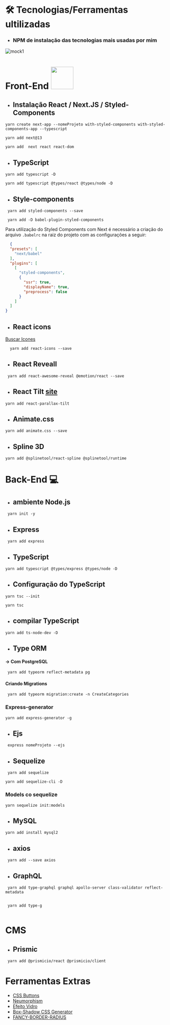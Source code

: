 # 🛠️ Tecnologias/Ferramentas ultilizadas
* ### NPM  de instalação das tecnologias mais usadas por mim 

![mock1](https://user-images.githubusercontent.com/71772559/113493479-eceeda80-94b5-11eb-94ea-59e50e56a31f.png)

# Front-End <img src="https://github.com/rafaballerini/ReactHooks/blob/master/public/React.svg.png?raw=true" width="70px" >


* ## Instalação React / Next.JS / Styled-Components
```
yarn create next-app --nomeProjeto with-styled-components with-styled-components-app --typescript
```
```
yarn add next@13 
```
```
yarn add  next react react-dom    
```

* ## TypeScript  
```
yarn add typescript -D 
```
```
yarn add typescript @types/react @types/node -D 

```

* ## Style-components
```
 yarn add styled-components --save
```
```
 yarn add -D babel-plugin-styled-components
```

 Para utilizaçâo do Styled Components com Next é necessário a criação do arquivo `.babelrc` na raiz do projeto com as configurações a seguir:  


```.json
  {
  "presets": [
    "next/babel"
  ],
  "plugins": [
    [
      "styled-components",
      {
        "ssr": true,
        "displayName": true,
        "preprocess": false
      }
    ]
  ]
}
```

* ## React icons
[Buscar Icones](https://react-icons.github.io/react-icons/)
```
  yarn add react-icons --save 
```
* ## React Reveall
```
 yarn add react-awesome-reveal @emotion/react --save
```
* ## React Tilt [site](https://mkosir.github.io/react-parallax-tilt/?path=/story/react-parallax-tilt--default)
```
yarn add react-parallax-tilt
```
* ## Animate.css
```
yarn add animate.css --save 
```
* ## Spline 3D
```
yarn add @splinetool/react-spline @splinetool/runtime
```

# Back-End 💻
* ## ambiente Node.js
```
 yarn init -y   
```
* ## Express
```
 yarn add express   
```
* ## TypeScript 
```
yarn add typescript @types/express @types/node -D 
```

* ## Configuração do TypeScript
```
yarn tsc --init 
```
```
yarn tsc
```

* ## compilar  TypeScript
```
yarn add ts-node-dev -D
```

* ## Type ORM

#### -> Com PostgreSQL 
```
 yarn add typeorm reflect-metadata pg
```

#### Criando Migrations
```
 yarn add typeorm migration:create -n CreateCategories
```

 ### Express-generator
```
yarn add express-generator -g
```
* ## Ejs
```
 express nomeProjeto --ejs   
```

* ## Sequelize
```
 yarn add sequelize
```
```
yarn add sequelize-cli -D
```
### Models co sequelize

```
yarn sequelize init:models
```

* ## MySQL 
```
yarn add install mysql2
```


* ## axios
```
 yarn add --save axios   
```

* ## GraphQL
```
 yarn add type-graphql graphql apollo-server class-validator reflect-metadata
 
```
```
 yarn add type-g
 
```

# CMS
* ## Prismic
```
 yarn add @prismicio/react @prismicio/client
```

# Ferramentas Extras

* [CSS Buttons](https://uiverse.io)
* [Neumorphism](https://neumorphism.io/#e0e0e0)
* [Efeito Vidro](https://css.glass/)
* [Box-Shadow CSS Generator](https://html-css-js.com/css/generator/box-shadow/)
* [FANCY-BORDER-RADIUS](https://9elements.github.io/fancy-border-radius/)

